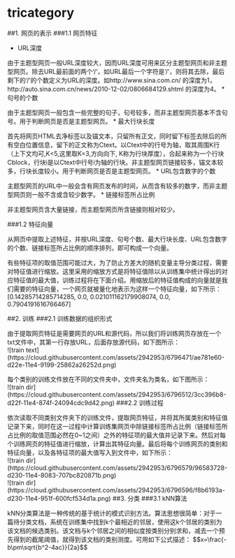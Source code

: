 # tricategory

##1. 网页的表示
###1.1 网页特征
* URL深度
<p>由于主题型网页一般URL深度较大，因而URL深度可用来区分主题型网页和非主题型网页。除去URL最前面的两个‘/’，如URL最后一个字符是‘/’，则将其去除，最后剩下的‘/’的个数定义为URL的深度。如http://www.sina.com.cn/ 的深度为1，http://auto.sina.com.cn/news/2010-12-02/0806684129.shtml 的深度为4。
* 句号的个数
<p>由于主题型网页一般包含一些完整的句子，句号较多，而非主题型网页基本不含句号。用于判断网页是否是主题型网页。
* 最大行块长度
<p>首先将网页HTML去净标签以及锚文本，只留所有正文，同时留下标签去除后的所有空白位置信息，留下的正文称为Ctext。以Ctext中的行号为轴，取其周围K行（上下文均可,K<5,这里取K=3,方向向下, K称为行块厚度），合起来称为一个行块Cblock，行块i是以Ctext中行号i为轴的行块。非主题型网页链接较多，锚文本较多，行块长度较小。用于判断网页是否是主题型网页。
* URL包含数字的个数
<p>主题型网页的URL中一般会含有网页发布的时间，从而含有较多的数字，而非主题型网页则一般不含或含较少数字。
* 链接标签所占比例
<p>非主题型网页含大量链接，而主题型网页所含链接则相对较少。

###1.2 特征向量
<p>从网页中提取上述特征，并按URL深度、句号个数、最大行块长度、URL包含数字的个数、链接标签所占比例的顺序排列，即可构成一个向量。
<p>有些特征项的取值范围可能过大，为了防止方差大的随机变量主导分类过程，需要对特征值进行缩放。这里采用的缩放方式是将特征值除以从训练集中统计得出的对应特征值的最大值，训练过程将在下面介绍。用缩放后的特征值构成的向量就是我们需要的特征向量，一个网页就被量化地表示为这样一个特征向量，如下所示：
<br>[0.14285714285714285, 0.0, 0.021011162179908074, 0.0, 0.7904191616766467]

##2. 训练
###2.1 训练数据的组织形式
<p>由于提取网页特征是需要网页的URL和源代码，所以我们将训练网页存放在一个txt文件中，其第一行存放URL，后面存放源代码，如下图所示：
<br>![train text](https://cloud.githubusercontent.com/assets/2942953/6796471/ae781e60-d22e-11e4-9199-25862a26252d.png)
<p>每个类别的训练文件放在不同的文件夹中，文件夹名为类名，如下图所示：
<br>![train dir](https://cloud.githubusercontent.com/assets/2942953/6796512/3cc396b8-d22f-11e4-874f-24094cdc9d42.png)
###2.2 训练过程
<p>依次读取不同类别文件夹下的训练文件，提取网页特征，并将其所属类别和特征值记录下来，同时在这一过程中计算训练集网页中除链接标签所占比例（链接标签所占比例的取值范围必然在0~1之间）之外的特征项的最大值并记录下来。然后对每个训练网页的特征值进行缩放，计算出其特征向量。最后将每个训练网页的类别和特征向量，以及各特征项的最大值写入到文件中，如下所示：
<br>![train dir](https://cloud.githubusercontent.com/assets/2942953/6796579/96583728-d230-11e4-8083-707bc820871b.png)
<br>![train dir](https://cloud.githubusercontent.com/assets/2942953/6796596/f8b6193a-d230-11e4-951f-600fcf534d1a.png)
##3. 分类
###3.1 kNN算法
<p>kNN分类算法是一种传统的基于统计的模式识别方法。算法思想很简单：对于一篇待分类文档，系统在训练集中找到k个最相近的邻居，使用这k个邻居的类别为该文档的候选类别。该文档与k个邻居之间的相似度按类别分别求和，减去一个预先得到的截尾阈值，就得到该文档的类别测度。可用如下公式描述：
<script type="text/javascript" src="http://cdn.mathjax.org/mathjax/latest/MathJax.js?config=default"></script>
$$x=\frac{-b\pm\sqrt{b^2-4ac}}{2a}$$
